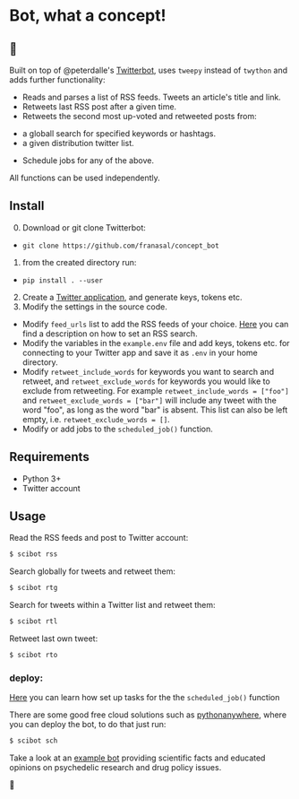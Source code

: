 #  Bot, what a concept!

## :cactus:

Built on top of @peterdalle's [Twitterbot](https://github.com/peterdalle/twitterbot), uses `tweepy` instead of `twython` and adds further functionality:

* Reads and parses a list of RSS feeds. Tweets an article's title and link.
* Retweets last RSS post after a given time.
* Retweets the second most up-voted and retweeted posts from:
- a globall search for specified keywords or hashtags.
- a given distribution twitter list.
* Schedule jobs for any of the above.

All functions can be used independently.

## Install

0. Download or git clone Twitterbot:
- `git clone https://github.com/franasal/concept_bot`
1. from the created directory run:
- `pip install . --user`
2. Create a [Twitter application](https://apps.twitter.com/), and generate keys, tokens etc.
3. Modify the settings in the source code.
- Modify `feed_urls` list to add the RSS feeds of your choice. [Here](https://github.com/roblanf/phypapers) you can find a description on how to set an RSS search.
- Modify the variables in the `example.env` file and add keys, tokens etc. for connecting to your Twitter app and save it as `.env` in your home directory.
- Modify `retweet_include_words` for keywords you want to search and retweet, and `retweet_exclude_words` for keywords you would like to exclude from retweeting. For example `retweet_include_words = ["foo"]` and `retweet_exclude_words = ["bar"]` will include any tweet with the word "foo", as long as the word "bar" is absent. This list can also be left empty, i.e. `retweet_exclude_words = []`.
- Modify or add jobs to the `scheduled_job()` function.

## Requirements
* Python 3+
* Twitter account

## Usage

Read the RSS feeds and post to Twitter account:

```bash
$ scibot rss   
```

Search globally for tweets and retweet them:

```bash
$ scibot rtg
```
Search for tweets within a Twitter list and retweet them:

```bash
$ scibot rtl
```
Retweet last own tweet:

```bash
$ scibot rto
```
### deploy:

[Here](https://schedule.readthedocs.io/en/stable/) you can learn how set up tasks for the the `scheduled_job()` function

There are some good free cloud solutions such as [pythonanywhere](https://www.pythonanywhere.com/), where you can deploy the bot,
to do that just run:

```bash
$ scibot sch
```

Take a look at an [example bot](https://twitter.com/drugSciBot) providing scientific facts and educated opinions on psychedelic research and drug policy issues.

:hibiscus:
